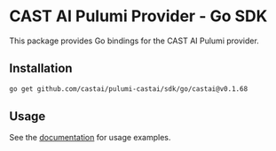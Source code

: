 # CAST AI Pulumi Provider - Go SDK

This package provides Go bindings for the CAST AI Pulumi provider.

## Installation

```bash
go get github.com/castai/pulumi-castai/sdk/go/castai@v0.1.68
```

## Usage

See the [documentation](https://www.pulumi.com/registry/packages/castai/) for usage examples.
